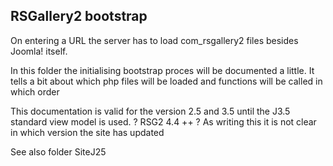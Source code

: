 
## RSGallery2 bootstrap

On entering a URL the server has to load com_rsgallery2 files besides Joomla! itself.

In this folder the initialising bootstrap proces will be documented a little. It tells a bit about which php files will be loaded and functions will be called in which order

This documentation is valid for the version 2.5 and 3.5 until the J3.5 standard view model is used. ? RSG2 4.4 ++ ?
As writing this it is not clear in which version the site has updated

See also folder SiteJ25
